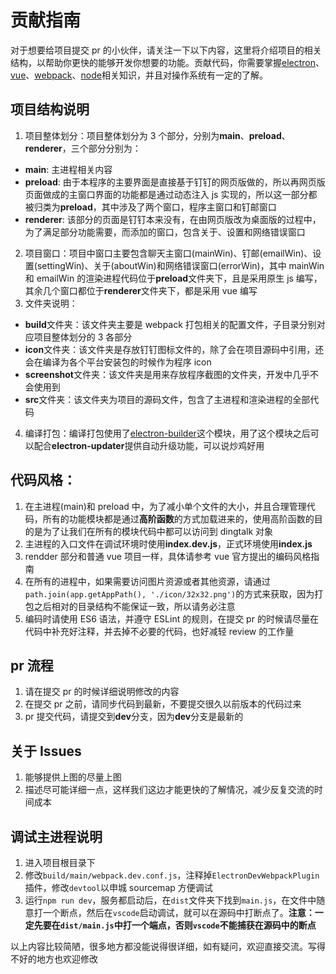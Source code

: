 # 贡献指南

对于想要给项目提交 pr 的小伙伴，请关注一下以下内容，这里将介绍项目的相关结构，以帮助你更快的能够开发你想要的功能。贡献代码，你需要掌握[electron](https://github.com/electron/electron)、[vue](https://github.com/vuejs/vue)、[webpack](https://github.com/webpack/webpack)、[node](https://github.com/nodejs/node)相关知识，并且对操作系统有一定的了解。

## 项目结构说明

1. 项目整体划分：项目整体划分为 3 个部分，分别为**main**、**preload**、**renderer**，三个部分分别为：

- **main**: 主进程相关内容
- **preload**: 由于本程序的主要界面是直接基于钉钉的网页版做的，所以再网页版页面做成的主窗口界面的功能都是通过动态注入 js 实现的，所以这一部分都被归类为**preload**，其中涉及了两个窗口，程序主窗口和钉邮窗口
- **renderer**: 该部分的页面是钉钉本来没有，在由网页版改为桌面版的过程中，为了满足部分功能需要，而添加的窗口，包含关于、设置和网络错误窗口

2. 项目窗口：项目中窗口主要包含聊天主窗口(mainWin)、钉邮(emailWin)、设置(settingWin)、关于(aboutWin)和网络错误窗口(errorWin)，其中 mainWin 和 emailWin 的渲染进程代码位于**preload**文件夹下，且是采用原生 js 编写，其余几个窗口都位于**renderer**文件夹下，都是采用 vue 编写
3. 文件夹说明：

- **build**文件夹：该文件夹主要是 webpack 打包相关的配置文件，子目录分别对应项目整体划分的 3 各部分
- **icon**文件夹：该文件夹是存放钉钉图标文件的，除了会在项目源码中引用，还会在编译为各个平台安装包的时候作为程序 icon
- **screenshot**文件夹：该文件夹是用来存放程序截图的文件夹，开发中几乎不会使用到
- **src**文件夹：该文件夹为项目的源码文件，包含了主进程和渲染进程的全部代码

4. 编译打包：编译打包使用了[electron-builder](https://github.com/electron-userland/electron-builder)这个模块，用了这个模块之后可以配合**electron-updater**提供自动升级功能，可以说炒鸡好用

## 代码风格：

1. 在主进程(main)和 preload 中，为了减小单个文件的大小，并且合理管理代码，所有的功能模块都是通过**高阶函数**的方式加载进来的，使用高阶函数的目的是为了让我们在所有的模块代码中都可以访问到 dingtalk 对象
2. 主进程的入口文件在调试环境时使用**index.dev.js**，正式环境使用**index.js**
3. rendder 部分和普通 vue 项目一样，具体请参考 vue 官方提出的编码风格指南
4. 在所有的进程中，如果需要访问图片资源或者其他资源，请通过`path.join(app.getAppPath(), './icon/32x32.png')`的方式来获取，因为打包之后相对的目录结构不能保证一致，所以请务必注意
5. 编码时请使用 ES6 语法，并遵守 ESLint 的规则，在提交 pr 的时候请尽量在代码中补充好注释，并去掉不必要的代码，也好减轻 review 的工作量

## pr 流程

1. 请在提交 pr 的时候详细说明修改的内容
2. 在提交 pr 之前，请同步代码到最新，不要提交很久以前版本的代码过来
3. pr 提交代码，请提交到**dev**分支，因为**dev**分支是最新的

## 关于 Issues

1. 能够提供上图的尽量上图
2. 描述尽可能详细一点，这样我们这边才能更快的了解情况，减少反复交流的时间成本

## 调试主进程说明

1. 进入项目根目录下
2. 修改`build/main/webpack.dev.conf.js`，注释掉`ElectronDevWebpackPlugin`插件，修改`devtool`以申城 sourcemap 方便调试
3. 运行`npm run dev`，服务都启动后，在`dist`文件夹下找到`main.js`，在文件中随意打一个断点，然后在`vscode`启动调试，就可以在源码中打断点了。**注意：一定先要在`dist/main.js`中打一个端点，否则`vscode`不能捕获在源码中的断点**

以上内容比较简陋，很多地方都没能说得很详细，如有疑问，欢迎直接交流。写得不好的地方也欢迎修改

